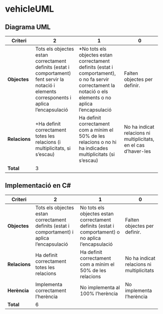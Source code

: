 # vehicleUML

## Diagrama UML  
| Criteri | 2 | 1 | 0 |
|----------|----------|----------|---------|
| **Objectes**    | Tots els objectes estan correctament definits (estat i comportament) fent servir la notació i elements corresponents i aplica l’encapsulació   | *No tots els objectes estan correctament definits (estat i comportament), o no fa servir correctament la notació o els elements o no aplica l’encapsulació   | Falten objectes per definir. |
| **Relacions**  | +Ha definit correctament totes les relacions (i multiplicitats, si s’escau) | Ha definit correctament com a mínim el 50% de les relacions o no hi ha indicades multiplicitats (si s’escau) | No ha indicat relacions ni multiplicitats, en el cas d’haver-les  |
| **Total**    | 3  |


## Implementació en C#  
| Criteri | 2 | 1 | 0 |
|----------|----------|----------|---------|
| **Objectes** | Tots els objectes estan correctament definits (estat i comportament) i aplica l’encapsulació | No tots els objectes estan correctament definits (estat i comportament) o no aplica l’encapsulació  | Falten objectes per definir. |
| **Relacions** | Ha definit correctament totes les relacions | Ha definit correctament com a mínim el 50% de les relacions | No ha indicat relacions ni multiplicitats |
| **Herència** | Implementa correctament l’herència  | No implementa al 100% l’herència |  No implementa l’herència  |
| **Total**  |  6 |
